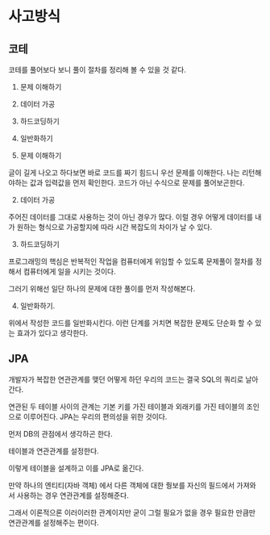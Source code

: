 # 사고방식

## 코테

코테를 풀어보다 보니 풀이 절차를 정리해 볼 수 있을 것 같다.
1. 문제 이해하기
2. 데이터 가공
3. 하드코딩하기
4. 일반화하기

1. 문제 이해하기

글이 길게 나오고 하다보면 바로 코드를 짜기 힘드니 우선 문제를 이해한다. 나는 리턴해야하는 값과 입력값을 먼저 확인한다. 코드가 아닌 수식으로 문제를 풀어보곤한다.

2. 데이터 가공

주어진 데이터를 그대로 사용하는 것이 아닌 경우가 많다. 이럴 경우 어떻게 데이터를 내가 원하는 형식으로 가공할지에 따라 시간 복잡도의 차이가 날 수 있다.

3. 하드코딩하기

프로그래밍의 핵심은 반복적인 작업을 컴퓨터에게 위임할 수 있도록 문제풀이 절차를 정해서 컴퓨터에게 일을 시키는 것이다.

그러기 위해선 일단 하나의 문제에 대한 풀이를 먼저 작성해본다.

4. 일반화하기.

위에서 작성한 코드를 일반화시킨다. 이런 단계를 거치면 복잡한 문제도 단순화 할 수 있는 효과가 있다고 생각한다.

## JPA

개발자가 복잡한 연관관계를 맺던 어떻게 하던 우리의 코드는 결국 SQL의 쿼리로 날아간다.

연관된 두 테이블 사이의 관계는 기본 키를 가진 테이블과 외래키를 가진 테이블의 조인으로 이루어진다. JPA는 우리의 편의성을 위한 것이다.

먼저 DB의 관점에서 생각하곤 한다.

테이블과 연관관계를 설정한다.

이렇게 테이블을 설계하고 이를 JPA로 옮긴다.

만약 하나의 엔티티(자바 객체) 에서 다른 객체에 대한 줭보를 자신의 필드에서 가져와서 사용하는 경우 연관관계를 설정해준다.

그래서 이론적으론 이러이러한 관계이지만 굳이 그럴 필요가 없을 경우 필요한 만큼만 연관관계를 설정해주는 편이다.




